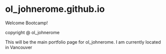 # ol_johnerome.github.io
Welcome Bootcamp!

copyright @ ol_johnerome

This will be the main portfolio page for ol_johnerome. I am currently located in Vancouver
